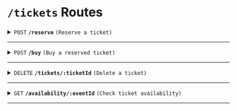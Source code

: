 
# `/tickets` Routes

<details>
<summary><code>POST</code> <code><b>/reserve</b></code> <code>(Reserve a ticket)</code></summary>

##### Headers

> | key            | value             | description                   |
> | -------------- | ----------------- | ----------------------------- |
> | Content-Type   | `application/json`| Specifies the content type    |

##### Body (application/json)

> | key       | required | data type | description                       |
> | --------- | -------- | --------- | --------------------------------- |
> | userId    | true     | string    | UUID of the user                  |
> | eventId   | true     | string    | UUID of the event                 |
> | quantity  | true     | number    | Number of tickets to reserve      |

##### Responses

> | http code | content-type       | response                                               |
> | --------- | ------------------ | ------------------------------------------------------ |
> | `200`     | `application/json` | `{"success": true, "reservationId": "...", ...}`       |
> | `400`     | `application/json` | `{"success": false, "message": "Invalid parameters"}`  |
> | `500`     | `application/json` | `{"success": false, "message": "Internal server error"}`|

</details>

---

<details>
<summary><code>POST</code> <code><b>/buy</b></code> <code>(Buy a reserved ticket)</code></summary>

##### Headers

> | key            | value             | description                   |
> | -------------- | ----------------- | ----------------------------- |
> | Content-Type   | `application/json`| Specifies the content type    |

##### Body (application/json)

> | key            | required | data type | description                       |
> | -------------- | -------- | --------- | --------------------------------- |
> | reservationId  | true     | string    | UUID of the ticket reservation    |
> | paymentDetails | true     | object    | Payment method and details        |

##### Responses

> | http code | content-type       | response                                               |
> | --------- | ------------------ | ------------------------------------------------------ |
> | `200`     | `application/json` | `{"success": true, "ticketId": "...", ...}`            |
> | `400`     | `application/json` | `{"success": false, "message": "Invalid data"}`        |
> | `500`     | `application/json` | `{"success": false, "message": "Internal server error"}`|

</details>

---

<details>
<summary><code>DELETE</code> <code><b>/tickets/:ticketId</b></code> <code>(Delete a ticket)</code></summary>

##### Headers

> | key            | value              | description                |
> | -------------- | ------------------ | -------------------------- |
> | Authorization  | `Bearer <token>`   | The JWT token for auth     |

##### Params

> | key        | required | data type | description                     |
> | ---------- | -------- | --------- | ------------------------------- |
> | ticketId   | true     | string    | UUID of the ticket to delete    |

##### Responses

> | http code | content-type       | response                                               |
> | --------- | ------------------ | ------------------------------------------------------ |
> | `200`     | `application/json` | `{"success": true, "message": "Deleted successfully"}` |
> | `404`     | `application/json` | `{"success": false, "message": "Ticket not found"}`    |
> | `500`     | `application/json` | `{"success": false, "message": "Internal server error"}`|

</details>

---

<details>
<summary><code>GET</code> <code><b>/availability/:eventId</b></code> <code>(Check ticket availability)</code></summary>

##### Headers

> | key            | value              | description                |
> | -------------- | ------------------ | -------------------------- |
> | Authorization  | `Bearer <token>`   | The JWT token for auth     |

##### Params

> | key        | required | data type | description                     |
> | ---------- | -------- | --------- | ------------------------------- |
> | eventId    | true     | string    | UUID of the event               |

##### Responses

> | http code | content-type       | response                                               |
> | --------- | ------------------ | ------------------------------------------------------ |
> | `200`     | `application/json` | `{"success": true, "ticketsLeft": ...}`               |
> | `404`     | `application/json` | `{"success": false, "message": "Event not found"}`    |
> | `500`     | `application/json` | `{"success": false, "message": "Internal server error"}`|

</details>

---
